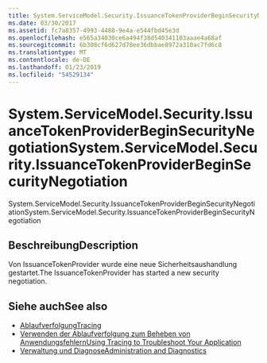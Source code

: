 ```yaml
---
title: System.ServiceModel.Security.IssuanceTokenProviderBeginSecurityNegotiation
ms.date: 03/30/2017
ms.assetid: fc7a8357-4993-4488-9e4a-e544fbd45e3d
ms.openlocfilehash: e565a34030ce6a494f38d540341103aaae4a68af
ms.sourcegitcommit: 6b308cf6d627d78ee36dbbae8972a310ac7fd6c8
ms.translationtype: MT
ms.contentlocale: de-DE
ms.lasthandoff: 01/23/2019
ms.locfileid: "54529134"
---
```

# <a name="systemservicemodelsecurityissuancetokenproviderbeginsecuritynegotiation"></a><span data-ttu-id="a6625-102">System.ServiceModel.Security.IssuanceTokenProviderBeginSecurityNegotiation</span><span class="sxs-lookup"><span data-stu-id="a6625-102">System.ServiceModel.Security.IssuanceTokenProviderBeginSecurityNegotiation</span></span>
<span data-ttu-id="a6625-103">System.ServiceModel.Security.IssuanceTokenProviderBeginSecurityNegotiation</span><span class="sxs-lookup"><span data-stu-id="a6625-103">System.ServiceModel.Security.IssuanceTokenProviderBeginSecurityNegotiation</span></span>  
  
## <a name="description"></a><span data-ttu-id="a6625-104">Beschreibung</span><span class="sxs-lookup"><span data-stu-id="a6625-104">Description</span></span>  
 <span data-ttu-id="a6625-105">Von IssuanceTokenProvider wurde eine neue Sicherheitsaushandlung gestartet.</span><span class="sxs-lookup"><span data-stu-id="a6625-105">The IssuanceTokenProvider has started a new security negotiation.</span></span>  
  
## <a name="see-also"></a><span data-ttu-id="a6625-106">Siehe auch</span><span class="sxs-lookup"><span data-stu-id="a6625-106">See also</span></span>
- [<span data-ttu-id="a6625-107">Ablaufverfolgung</span><span class="sxs-lookup"><span data-stu-id="a6625-107">Tracing</span></span>](../../../../../docs/framework/wcf/diagnostics/tracing/index.md)
- [<span data-ttu-id="a6625-108">Verwenden der Ablaufverfolgung zum Beheben von Anwendungsfehlern</span><span class="sxs-lookup"><span data-stu-id="a6625-108">Using Tracing to Troubleshoot Your Application</span></span>](../../../../../docs/framework/wcf/diagnostics/tracing/using-tracing-to-troubleshoot-your-application.md)
- [<span data-ttu-id="a6625-109">Verwaltung und Diagnose</span><span class="sxs-lookup"><span data-stu-id="a6625-109">Administration and Diagnostics</span></span>](../../../../../docs/framework/wcf/diagnostics/index.md)
